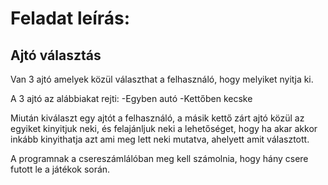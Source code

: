 # Feladat leírás:

  ## Ajtó választás

  Van 3 ajtó amelyek közül választhat a felhasználó, hogy melyiket nyitja ki.
  
  A 3 ajtó az alábbiakat rejti:
  	-Egyben autó
  	-Kettőben kecske
   
  Miután kiválaszt egy ajtót a felhasználó, a másik kettő zárt ajtó közül az egyiket kinyitjuk neki,
  és felajánljuk neki a lehetőséget, hogy ha akar akkor inkább kinyithatja azt ami meg lett neki mutatva, ahelyett amit választott. 

  A programnak a csereszámlálóban meg kell számolnia, hogy hány csere futott le a játékok során.
